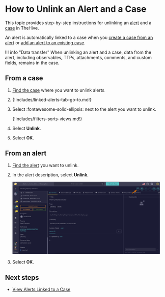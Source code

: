# How to Unlink an Alert and a Case

This topic provides step-by-step instructions for unlinking an [alert](about-alerts.md) and a [case](../cases/about-cases.md) in TheHive.

An alert is automatically linked to a case when you [create a case from an alert](create-a-case-from-an-alert.md) or [add an alert to an existing case](add-an-alert-to-an-existing-case.md).

!!! info "Data transfer"
    When unlinking an alert and a case, data from the alert, including observables, TTPs, attachments, comments, and custom fields, remains in the case.

## From a case

1. [Find the case](../cases/search-for-cases/find-a-case.md) where you want to unlink alerts.

2. {!includes/linked-alerts-tab-go-to.md!}

3. Select :fontawesome-solid-ellipsis: next to the alert you want to unlink.

    {!includes/filters-sorts-views.md!}

4. Select **Unlink**.

5. Select **OK**.

## From an alert

1. [Find the alert](./search-for-alerts/find-an-alert.md) you want to unlink.

2. In the alert description, select **Unlink**.

    ![Unlink alert symbol](../../../images/user-guides/analyst-corner/alerts/unlink-alert.png)

3. Select **OK**.

<h2>Next steps</h2>

* [View Alerts Linked to a Case](../cases/view-alerts-linked-to-a-case.md)